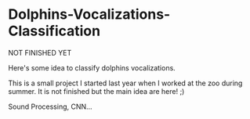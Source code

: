 # Dolphins-Vocalizations-Classification
NOT FINISHED YET

Here's some idea to classify dolphins vocalizations.

This is a small project I started last year when I worked at the zoo during summer. It is not finished but the main idea are here! ;)

Sound Processing, CNN...
